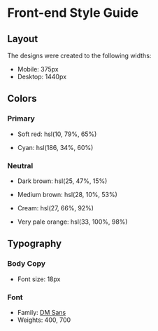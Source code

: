 # Front-end Style Guide

## Layout

The designs were created to the following widths:

- Mobile: 375px
- Desktop: 1440px

## Colors

### Primary

- Soft red: hsl(10, 79%, 65%)

- Cyan: hsl(186, 34%, 60%)

### Neutral

- Dark brown: hsl(25, 47%, 15%)

- Medium brown: hsl(28, 10%, 53%)

- Cream: hsl(27, 66%, 92%)

- Very pale orange: hsl(33, 100%, 98%)

## Typography

### Body Copy

- Font size: 18px

### Font

- Family: [DM Sans](https://fonts.google.com/specimen/DM+Sans)
- Weights: 400, 700
